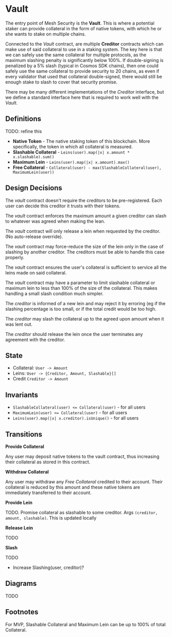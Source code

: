 # Vault

The entry point of Mesh Security is the **Vault**. This is where a potential
staker can provide collateral in the form of native tokens, with which he or she wants
to stake on multiple chains. 

Connected to the _Vault_ contract, are multiple **Creditor** contracts which can make use
of said collateral to use in a staking system. The key here is that we can safely use the
same collateral for multiple protocols, as the maximum slashing penalty is significantly
below 100%. If double-signing is penalized by a 5% slash (typical in Cosmos SDK chains),
then one could safely use the same collateral to provide security to 20 chains, as even
if every validator that used that collateral double-signed, there would still be enough
stake to slash to cover that security promise.

There may be many different implementations of the _Creditor_ interface, but we define a
standard interface here that is required to work well with the _Vault_.

## Definitions

TODO: refine this

* **Native Token** - The native staking token of this blockchain. More specifically,
  the token in which all collateral is measured.
* **Slashable Collateral** - `Leins(user).map(|x| x.amount * x.slashable).sum()`
* **Maximum Lein** - `Leins(user).map(|x| x.amount).max()`
* **Free Collateral** - `Collateral(user) - max(SlashableCollateral(user), MaximumLein(user))`

## Design Decisions

The _vault_ contract doesn't require the creditors to be pre-registered. Each user can decide
this creditor it trusts with their tokens.

The _vault_ contract enforces the maximum amount a given creditor can slash to whatever was
agreed when making the lean.

The _vault_ contract will only release a lein when requested by the creditor. (No auto-release override).

The _vault_ contract may force-reduce the size of the lein only in the case of slashing by another creditor.
The creditors must be able to handle this case properly.

The _vault_ contract ensures the user's collateral is sufficient to service all the leins
made on said collateral.

The _vault_ contract may have a parameter to limit slashable collateral or maximum lein to less than
100% of the size of the collateral. This makes handling a small slash condition much simpler. 

The _creditor_ is informed of a new lein and may reject it by erroring (eg if the slashing percentage
is too small, or if the total credit would be too high.

The _creditor_ may slash the collateral up to the agreed upon amount when it was lent out.

The _creditor_ should release the lein once the user terminates any agreement with the creditor.

## State

* Collateral: `User -> Amount`
* Leins: `User -> {Creditor, Amount, Slashable}[]`
* Credit `Creditor -> Amount`

## Invariants

* `SlashableCollateral(user) <= Collateral(user)` - for all users
* `MaximumLein(user) <= Collateral(user)` - for all users
* `Leins(user).map(|x| x.creditor).isUnique()` - for all users

## Transitions

**Provide Collateral**

Any user may deposit native tokens to the vault contract,
thus increasing their collateral as stored in this contract.

**Withdraw Collateral**

Any user may withdraw any _Free Collateral_ credited to their account.
Their collateral is reduced by this amount and these native tokens are
immediately transferred to their account.

**Provide Lein**

TODO. Promise collateral as slashable to some creditor.
Args `(creditor, amount, slashable)`. 
This is updated locally

**Release Lein**

TODO

**Slash**

TODO

* Increase Slashing(user, creditor)?

## Diagrams

TODO

## Footnotes

For MVP, Slashable Collateral and Maximum Lein can be up to 100% of total Collateral.
